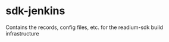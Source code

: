 sdk-jenkins
===========

Contains the records, config files, etc. for the readium-sdk build infrastructure

